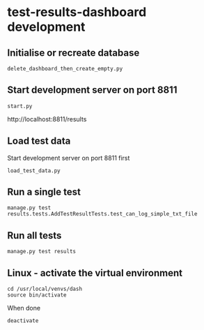 # test-results-dashboard development

## Initialise or recreate database

```
delete_dashboard_then_create_empty.py
```

## Start development server on port 8811

```
start.py
```
http://localhost:8811/results

## Load test data

Start development server on port 8811 first
```
load_test_data.py
```

## Run a single test
```
manage.py test results.tests.AddTestResultTests.test_can_log_simple_txt_file
```

## Run all tests
```
manage.py test results
```

## Linux - activate the virtual environment
```
cd /usr/local/venvs/dash
source bin/activate
```

When done
```
deactivate
```
